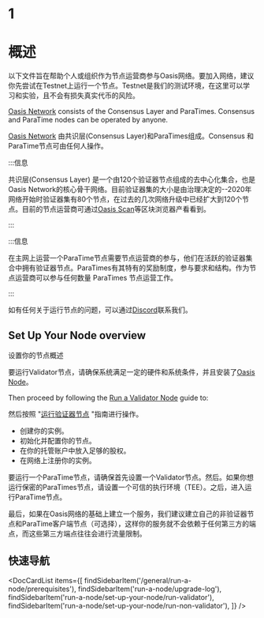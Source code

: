 # 1

# 概述

以下文件旨在帮助个人或组织作为节点运营商参与Oasis网络。要加入网络，建议你先尝试在Testnet上运行一个节点。Testnet是我们的测试环境，在这里可以学习和实验，且不会有损失真实代币的风险。

[Oasis Network](notion://www.notion.so/oasis-network/overview.md) consists of the Consensus Layer and ParaTimes. Consensus and
ParaTime nodes can be operated by anyone.

[Oasis Network](notion://www.notion.so/oasis-network/overview.md) 由共识层(Consensus Layer)和ParaTimes组成。Consensus 和 ParaTime节点可由任何人操作。

:::信息

共识层(Consensus Layer) 是一个由120个验证器节点组成的去中心化集合，也是Oasis Network的核心骨干网络。目前验证器集的大小是由治理决定的--2020年网络开始时验证器集有80个节点，在过去的几次网络升级中已经扩大到120个节点。目前的节点运营商可通过[Oasis Scan](https://www.oasisscan.com/validators)等区块浏览器产看看到。

:::

:::信息

在主网上运营一个ParaTime节点需要节点运营商的参与，他们在活跃的验证器集合中拥有验证器节点。ParaTimes有其特有的奖励制度，参与要求和结构。作为节点运营商可以参与任何数量 ParaTimes 节点运营工作。

:::

如有任何关于运行节点的问题，可以通过[Discord](https://discord.gg/RwNTK8t)联系我们。

## Set Up Your Node overview

设置你的节点概述

要运行Validator节点，请确保系统满足一定的硬件和系统条件，并且安装了[Oasis Node](notion://www.notion.so/prerequisites/oasis-node.md)。

Then proceed by following the [Run a Validator Node](notion://www.notion.so/set-up-your-node/run-validator.md) guide to:

然后按照 "[运行验证器节点](https://www.notion.so/The-Daily-16ab1ee4391943feacf7a7b5396a22f2) "指南进行操作。

- 创建你的实例。
- 初始化并配置你的节点。
- 在你的托管账户中放入足够的股权。
- 在网络上注册你的实例。

要运行一个ParaTime节点，请确保首先设置一个Validator节点。然后。如果你想运行保密的ParaTimes节点，请设置一个可信的执行环境（TEE）。之后，进入运行ParaTime节点。

最后，如果在Oasis网络的基础上建立一个服务，我们建议建立自己的非验证器节点和ParaTime客户端节点（可选择），这样你的服务就不会依赖于任何第三方的端点，而这些第三方端点往往会进行流量限制。

## 快速导航

<DocCardList items={[
findSidebarItem('/general/run-a-node/prerequisites'),
findSidebarItem('run-a-node/upgrade-log'),
findSidebarItem('run-a-node/set-up-your-node/run-validator'),
findSidebarItem('run-a-node/set-up-your-node/run-non-validator'),
]} />

